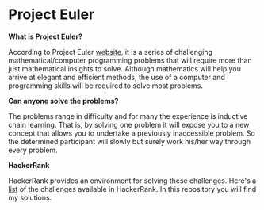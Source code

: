 # Project Euler

**What is Project Euler?**

According to Project Euler [website](https://projecteuler.net/), it is a series of challenging mathematical/computer programming problems that will require more than just mathematical insights to solve. Although mathematics will help you arrive at elegant and efficient methods, the use of a computer and programming skills will be required to solve most problems.

**Can anyone solve the problems?**

The problems range in difficulty and for many the experience is inductive chain learning. That is, by solving one problem it will expose you to a new concept that allows you to undertake a previously inaccessible problem. So the determined participant will slowly but surely work his/her way through every problem.

**HackerRank**

HackerRank provides an environment for solving these challenges. Here's a [list](https://www.hackerrank.com/contests/projecteuler/challenges) of the challenges available in HackerRank. In this repository you will find my solutions.
